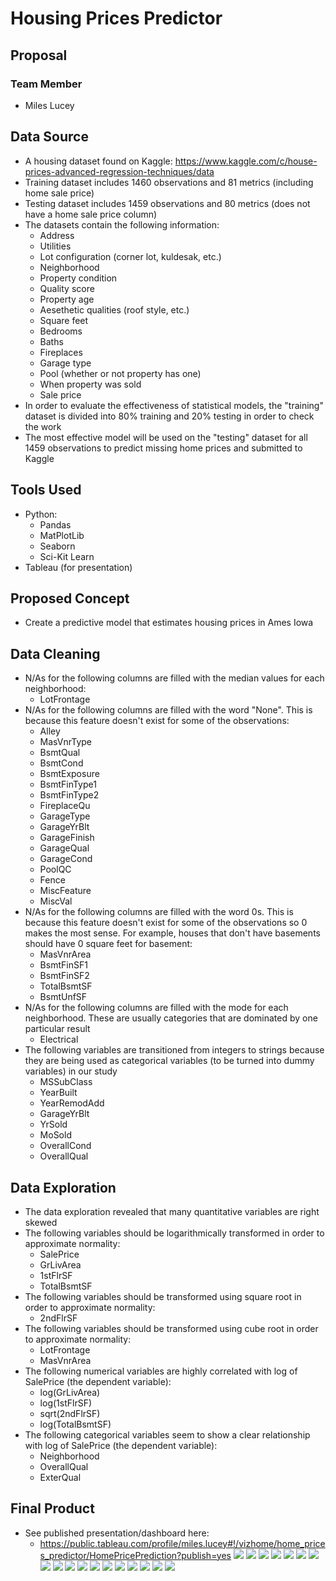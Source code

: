 # Housing Prices Predictor
## Proposal
### Team Member
* Miles Lucey
## Data Source
* A housing dataset found on Kaggle: https://www.kaggle.com/c/house-prices-advanced-regression-techniques/data
* Training dataset includes 1460 observations and 81 metrics (including home sale price)
* Testing dataset includes 1459 observations and 80 metrics (does not have a home sale price column)  
* The datasets contain the following information:
    * Address
    * Utilities
    * Lot configuration (corner lot, kuldesak, etc.)
    * Neighborhood
    * Property condition
    * Quality score
    * Property age
    * Aesethetic qualities (roof style, etc.)
    * Square feet
    * Bedrooms
    * Baths
    * Fireplaces
    * Garage type
    * Pool (whether or not property has one)
    * When property was sold
    * Sale price
* In order to evaluate the effectiveness of statistical models, the "training" dataset is divided into 80% training and 20% testing in order to check the work
* The most effective model will be used on the "testing" dataset for all 1459 observations to predict missing home prices and submitted to Kaggle
## Tools Used
* Python:
    * Pandas
    * MatPlotLib
    * Seaborn
    * Sci-Kit Learn
* Tableau (for presentation)
## Proposed Concept
* Create a predictive model that estimates housing prices in Ames Iowa
## Data Cleaning
* N/As for the following columns are filled with the median values for each neighborhood:
   * LotFrontage
* N/As for the following columns are filled with the word "None". This is because this feature doesn't exist for some of the observations:
   * Alley
   * MasVnrType
   * BsmtQual
   * BsmtCond
   * BsmtExposure
   * BsmtFinType1
   * BsmtFinType2
   * FireplaceQu
   * GarageType
   * GarageYrBlt
   * GarageFinish
   * GarageQual
   * GarageCond
   * PoolQC
   * Fence
   * MiscFeature
   * MiscVal
* N/As for the following columns are filled with the word 0s. This is because this feature doesn't exist for some of the observations so 0 makes the most sense. For example, houses that don't have basements should have 0 square feet for basement:
   * MasVnrArea
   * BsmtFinSF1
   * BsmtFinSF2
   * TotalBsmtSF
   * BsmtUnfSF
* N/As for the following columns are filled with the mode for each neighborhood. These are usually categories that are dominated by one particular result
   * Electrical
* The following variables are transitioned from integers to strings because they are being used as categorical variables (to be turned into dummy variables) in our study
   * MSSubClass
   * YearBuilt
   * YearRemodAdd
   * GarageYrBlt
   * YrSold
   * MoSold
   * OverallCond
   * OverallQual
## Data Exploration
* The data exploration revealed that many quantitative variables are right skewed
* The following variables should be logarithmically transformed in order to approximate normality:
   * SalePrice
   * GrLivArea
   * 1stFlrSF
   * TotalBsmtSF
* The following variables should be transformed using square root in order to approximate normality:
   * 2ndFlrSF
* The following variables should be transformed using cube root in order to approximate normality:
   * LotFrontage
   * MasVnrArea
* The following numerical variables are highly correlated with log of SalePrice (the dependent variable):
   * log(GrLivArea)
   * log(1stFlrSF)
   * sqrt(2ndFlrSF)
   * log(TotalBsmtSF)
* The following categorical variables seem to show a clear relationship with log of SalePrice (the dependent variable):
   * Neighborhood
   * OverallQual
   * ExterQual
## Final Product
* See published presentation/dashboard here:
   * https://public.tableau.com/profile/miles.lucey#!/vizhome/home_prices_predictor/HomePricePrediction?publish=yes
![](04-images/01.PNG)
![](04-images/02.PNG)
![](04-images/03.PNG)
![](04-images/04.PNG)
![](04-images/05.PNG)
![](04-images/06.PNG)
![](04-images/07.PNG)
![](04-images/08.PNG)
![](04-images/09.PNG)
![](04-images/10.PNG)
![](04-images/11.PNG)
![](04-images/12.PNG)
![](04-images/13.PNG)
![](04-images/14.PNG)
![](04-images/15.PNG)
![](04-images/16.PNG)
![](04-images/17.PNG)
![](04-images/18.PNG)

